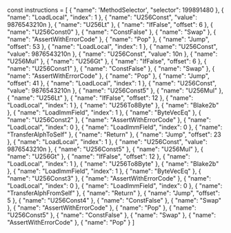 
const instructions = [
    { "name": 'MethodSelector', "selector": 199891480 },
    { "name": "LoadLocal", "index": 1 },
    { "name": "U256Const", "value": 9876543210n },
    { "name": "U256Lt" },
    { "name": "IfFalse", "offset": 6 },
    { "name": "U256Const0" },
    { "name": "ConstFalse" },
    { "name": "Swap" },
    { "name": "AssertWithErrorCode" },
    { "name": "Pop" },
    { "name": "Jump", "offset": 53 },
    { "name": "LoadLocal", "index": 1 },
    { "name": "U256Const", "value": 9876543210n },
    { "name": "U256Const", "value": 10n },
    { "name": "U256Mul" },
    { "name": "U256Gt" },
    { "name": "IfFalse", "offset": 6 },
    { "name": "U256Const1" },
    { "name": "ConstFalse" },
    { "name": "Swap" },
    { "name": "AssertWithErrorCode" },
    { "name": "Pop" },
    { "name": "Jump", "offset": 41 },
    { "name": "LoadLocal", "index": 1 },
    { "name": "U256Const", "value": 9876543210n },
    { "name": "U256Const5" },
    { "name": "U256Mul" },
    { "name": "U256Lt" },
    { "name": "IfFalse", "offset": 12 },
    { "name": "LoadLocal", "index": 1 },
    { "name": "U256To8Byte" },
    { "name": "Blake2b" },
    { "name": "LoadImmField", "index": 1 },
    { "name": "ByteVecEq" },
    { "name": "U256Const2" },
    { "name": "AssertWithErrorCode" },
    { "name": "LoadLocal", "index": 0 },
    { "name": "LoadImmField", "index": 0 },
    { "name": "TransferAlphToSelf" },
    { "name": "Return" },
    { "name": "Jump", "offset": 23 },
    { "name": "LoadLocal", "index": 1 },
    { "name": "U256Const", "value": 9876543210n },
    { "name": "U256Const5" },
    { "name": "U256Mul" },
    { "name": "U256Gt" },
    { "name": "IfFalse", "offset": 12 },
    { "name": "LoadLocal", "index": 1 },
    { "name": "U256To8Byte" },
    { "name": "Blake2b" },
    { "name": "LoadImmField", "index": 1 },
    { "name": "ByteVecEq" },
    { "name": "U256Const3" },
    { "name": "AssertWithErrorCode" },
    { "name": "LoadLocal", "index": 0 },
    { "name": "LoadImmField", "index": 0 },
    { "name": "TransferAlphFromSelf" },
    { "name": "Return" },
    { "name": "Jump", "offset": 5 },
    { "name": "U256Const4" },
    { "name": "ConstFalse" },
    { "name": "Swap" },
    { "name": "AssertWithErrorCode" },
    { "name": "Pop" },
    { "name": "U256Const5" },
    { "name": "ConstFalse" },
    { "name": "Swap" },
    { "name": "AssertWithErrorCode" },
    { "name": "Pop" }
]